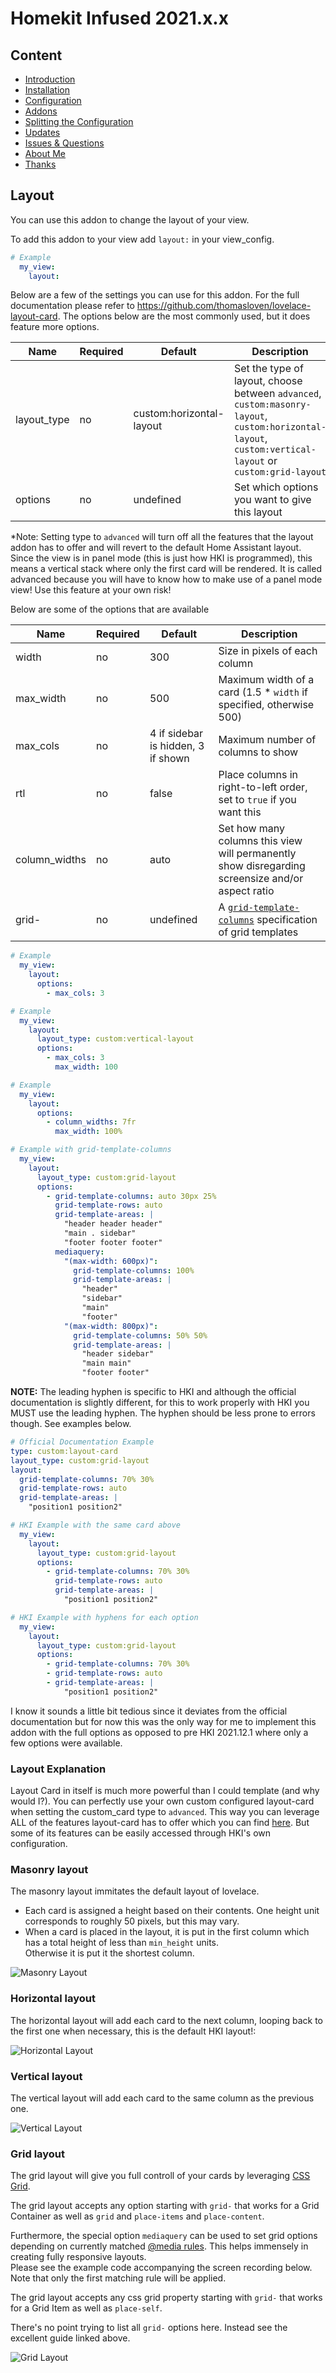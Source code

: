 # Homekit Infused 2021.x.x

## Content
- [Introduction](../index.md)
- [Installation](../installation.md)
- [Configuration](../configuration.md)
- [Addons](../addons.md)
- [Splitting the Configuration](../splitting-the-config.md)
- [Updates](../updates.md)
- [Issues & Questions](../issues.md)
- [About Me](../about.md)
- [Thanks](../thanks.md)

## Layout

You can use this addon to change the layout of your view.

To add this addon to your view add `layout:` in your view_config.

```yaml
# Example
  my_view:
    layout:
```

Below are a few of the settings you can use for this addon. For the full documentation please refer to https://github.com/thomasloven/lovelace-layout-card. The options below are the most commonly used, but it does feature more options.

| Name | Required | Default | Description |
|----------------------------------|-------------|----------------------|-----------------------------------------------------------------------------------------------------------------------------------------------------------------------------------|
| layout_type | no | custom:horizontal-layout | Set the type of layout, choose between `advanced`, `custom:masonry-layout`, `custom:horizontal-layout`, `custom:vertical-layout` or `custom:grid-layout` |
| options | no | undefined | Set which options you want to give this layout |

*Note: Setting type to `advanced` will turn off all the features that the layout addon has to offer and will revert to the default Home Assistant layout. Since the view is in panel mode (this is just how HKI is programmed), this means a vertical stack where only the first card will be rendered. It is called advanced because you will have to know how to make use of a panel mode view! Use this feature at your own risk!

Below are some of the options that are available

| Name | Required | Default | Description |
|----------------------------------|-------------|----------------------|-----------------------------------------------------------------------------------------------------------------------------------------------------------------------------------|
| width | no | 300 | Size in pixels of each column |
| max_width | no | 500 | Maximum width of a card (1.5 \* `width` if specified, otherwise 500) |
| max_cols | no | 4 if sidebar is hidden, 3 if shown | Maximum number of columns to show |
| rtl | no | false | Place columns in right-to-left order, set to `true` if you want this |                             
| column_widths | no | auto | Set how many columns this view will permanently show disregarding screensize and/or aspect ratio |                                                        
| grid- | no | undefined | A [`grid-template-columns`](https://developer.mozilla.org/en-US/docs/Web/CSS/grid-template-columns) specification of grid templates |

```yaml
# Example
  my_view:
    layout:
      options:
        - max_cols: 3
```
```yaml
# Example
  my_view:
    layout:
      layout_type: custom:vertical-layout
      options:
        - max_cols: 3
          max_width: 100
```
```yaml
# Example
  my_view:
    layout:
      options:
        - column_widths: 7fr
          max_width: 100%
```
```yaml
# Example with grid-template-columns
  my_view:
    layout:
      layout_type: custom:grid-layout
      options:
        - grid-template-columns: auto 30px 25%
          grid-template-rows: auto
          grid-template-areas: |
            "header header header"
            "main . sidebar"
            "footer footer footer"
          mediaquery:
            "(max-width: 600px)":
              grid-template-columns: 100%
              grid-template-areas: |
                "header"
                "sidebar"
                "main"
                "footer"
            "(max-width: 800px)":
              grid-template-columns: 50% 50%
              grid-template-areas: |
                "header sidebar"
                "main main"
                "footer footer"
```

**NOTE:** The leading hyphen is specific to HKI and although the official documentation is slightly different, for this to work properly with HKI you MUST use the leading hyphen.
The hyphen should be less prone to errors though. See examples below.

```yaml
# Official Documentation Example
type: custom:layout-card
layout_type: custom:grid-layout
layout:
  grid-template-columns: 70% 30%
  grid-template-rows: auto
  grid-template-areas: |
    "position1 position2"

# HKI Example with the same card above
  my_view:
    layout:
      layout_type: custom:grid-layout
      options:
        - grid-template-columns: 70% 30%
          grid-template-rows: auto
          grid-template-areas: |
            "position1 position2"

# HKI Example with hyphens for each option
  my_view:
    layout:
      layout_type: custom:grid-layout
      options:
        - grid-template-columns: 70% 30%
        - grid-template-rows: auto
        - grid-template-areas: |
            "position1 position2"
```
I know it sounds a little bit tedious since it deviates from the official documentation but for now this was the only way for me to implement this addon with the full options as opposed to pre HKI 2021.12.1 where only a few options were available.

### Layout Explanation
Layout Card in itself is much more powerful than I could template (and why would I?). You can perfectly use your own custom configured layout-card when setting the custom_card type to `advanced`. This way you can leverage ALL of the features layout-card has to offer which you can find [here](https://github.com/thomasloven/lovelace-layout-card/blob/master/README.md). But some of its features can be easily accessed through HKI's own configuration.

### Masonry layout

The masonry layout immitates the default layout of lovelace.

- Each card is assigned a height based on their contents. One height unit corresponds to roughly 50 pixels, but this may vary.
- When a card is placed in the layout, it is put in the first column which has a total height of less than `min_height` units. \
  Otherwise it is put it the shortest column.

![Masonry Layout](https://user-images.githubusercontent.com/1299821/111067510-f2639100-84c4-11eb-9ce1-b40cf1f13772.png)

### Horizontal layout

The horizontal layout will add each card to the next column, looping back to the first one when necessary, this is the default HKI layout!:

![Horizontal Layout](https://user-images.githubusercontent.com/1299821/111067632-7453ba00-84c5-11eb-942c-88dab6d1f19b.png)

### Vertical layout

The vertical layout will add each card to the same column as the previous one.

![Vertical Layout](https://user-images.githubusercontent.com/1299821/111067990-17f19a00-84c7-11eb-905a-2c687e85e972.png)

### Grid layout

The grid layout will give you full controll of your cards by leveraging [CSS Grid](https://css-tricks.com/snippets/css/complete-guide-grid/).

The grid layout accepts any option starting with `grid-` that works for a Grid Container as well as `grid` and `place-items` and `place-content`.

Furthermore, the special option `mediaquery` can be used to set grid options depending on currently matched [@media rules](https://www.w3schools.com/cssref/css3_pr_mediaquery.asp). This helps immensely in creating fully responsive layouts. \
Please see the example code accompanying the screen recording below. \
Note that only the first matching rule will be applied.

The grid layout accepts any css grid property starting with `grid-` that works for a Grid Item as well as `place-self`.

There's no point trying to list all `grid-` options here. Instead see the excellent guide linked above.

![Grid Layout](https://user-images.githubusercontent.com/1299821/111082577-4d1edc00-8509-11eb-80d1-2ecbdea7a085.gif)
